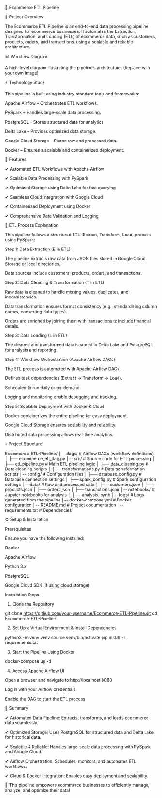 🛂 Ecommerce ETL Pipeline

📌 Project Overview

The Ecommerce ETL Pipeline is an end-to-end data processing pipeline designed for ecommerce businesses. It automates the Extraction, Transformation, and Loading (ETL) of ecommerce data, such as customers, products, orders, and transactions, using a scalable and reliable architecture.

📊 Workflow Diagram

A high-level diagram illustrating the pipeline’s architecture. (Replace with your own image)

⚡ Technology Stack

This pipeline is built using industry-standard tools and frameworks:

Apache Airflow – Orchestrates ETL workflows.

PySpark – Handles large-scale data processing.

PostgreSQL – Stores structured data for analytics.

Delta Lake – Provides optimized data storage.

Google Cloud Storage – Stores raw and processed data.

Docker – Ensures a scalable and containerized deployment.

🚀 Features

✔ Automated ETL Workflows with Apache Airflow

✔ Scalable Data Processing with PySpark

✔ Optimized Storage using Delta Lake for fast querying

✔ Seamless Cloud Integration with Google Cloud

✔ Containerized Deployment using Docker

✔ Comprehensive Data Validation and Logging

🔄 ETL Process Explanation

This pipeline follows a structured ETL (Extract, Transform, Load) process using PySpark:

Step 1: Data Extraction (E in ETL)

The pipeline extracts raw data from JSON files stored in Google Cloud Storage or local directories.

Data sources include customers, products, orders, and transactions.

Step 2: Data Cleaning & Transformation (T in ETL)

Raw data is cleaned to handle missing values, duplicates, and inconsistencies.

Data transformation ensures format consistency (e.g., standardizing column names, converting data types).

Orders are enriched by joining them with transactions to include financial details.

Step 3: Data Loading (L in ETL)

The cleaned and transformed data is stored in Delta Lake and PostgreSQL for analysis and reporting.

Step 4: Workflow Orchestration (Apache Airflow DAGs)

The ETL process is automated with Apache Airflow DAGs.

Defines task dependencies (Extract → Transform → Load).

Scheduled to run daily or on-demand.

Logging and monitoring enable debugging and tracking.

Step 5: Scalable Deployment with Docker & Cloud

Docker containerizes the entire pipeline for easy deployment.

Google Cloud Storage ensures scalability and reliability.

Distributed data processing allows real-time analytics.

💀 Project Structure

Ecommerce-ETL-Pipeline/
│-- dags/                    # Airflow DAGs (workflow definitions)
│   ├── ecommerce_etl_dag.py
│-- src/                     # Source code for ETL processing
│   ├── etl_pipeline.py      # Main ETL pipeline logic
│   ├── data_cleaning.py     # Data cleaning scripts
│   ├── transformations.py   # Data transformation scripts
│-- config/                  # Configuration files
│   ├── database_config.py   # Database connection settings
│   ├── spark_config.py      # Spark configuration settings
│-- data/                    # Raw and processed data
│   ├── customers.json
│   ├── products.json
│   ├── orders.json
│   ├── transactions.json
│-- notebooks/               # Jupyter notebooks for analysis
│   ├── analysis.ipynb
│-- logs/                    # Logs generated from the pipeline
│-- docker-compose.yml       # Docker configuration
│-- README.md                # Project documentation
│-- requirements.txt         # Dependencies

⚙️ Setup & Installation

Prerequisites

Ensure you have the following installed:

Docker

Apache Airflow

Python 3.x

PostgreSQL

Google Cloud SDK (if using cloud storage)

Installation Steps

1. Clone the Repository

git clone https://github.com/your-username/Ecommerce-ETL-Pipeline.git
cd Ecommerce-ETL-Pipeline

2. Set Up a Virtual Environment & Install Dependencies

python3 -m venv venv
source venv/bin/activate
pip install -r requirements.txt

3. Start the Pipeline Using Docker

docker-compose up -d

4. Access Apache Airflow UI

Open a browser and navigate to http://localhost:8080

Log in with your Airflow credentials

Enable the DAG to start the ETL process

📌 Summary

✔ Automated Data Pipeline: Extracts, transforms, and loads ecommerce data seamlessly.

✔ Optimized Storage: Uses PostgreSQL for structured data and Delta Lake for historical data.

✔ Scalable & Reliable: Handles large-scale data processing with PySpark and Google Cloud.

✔ Airflow Orchestration: Schedules, monitors, and automates ETL workflows.

✔ Cloud & Docker Integration: Enables easy deployment and scalability.

🚀 This pipeline empowers ecommerce businesses to efficiently manage, analyze, and optimize their data!

